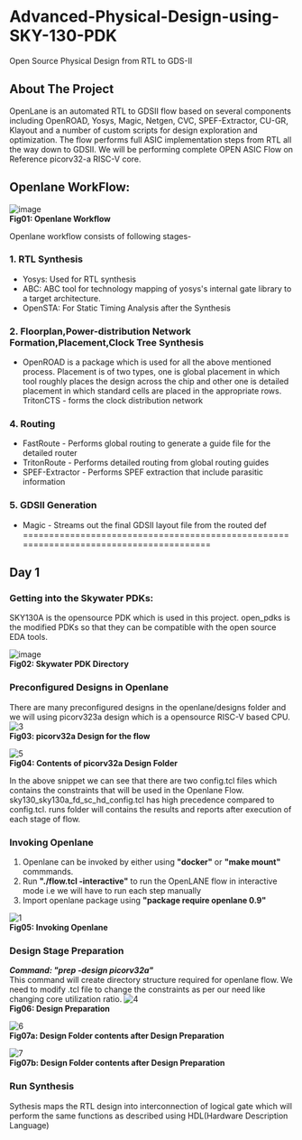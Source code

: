 # Advanced-Physical-Design-using-SKY-130-PDK
Open Source Physical Design from RTL to GDS-II
## About The Project
OpenLane is an automated RTL to GDSII flow based on several components including OpenROAD, Yosys, Magic, Netgen, CVC, SPEF-Extractor, CU-GR, Klayout and a number of custom scripts for design exploration and optimization. The flow performs full ASIC implementation steps from RTL all the way down to GDSII. We will be performing complete OPEN ASIC Flow on Reference picorv32-a RISC-V core.
## Openlane WorkFlow:
![image](https://user-images.githubusercontent.com/107258443/175244818-882577f4-60ac-4698-bddd-8aa0074ea9cf.png)
<br />**Fig01:  Openlane Workflow**

Openlane workflow consists of following stages-
### 1. RTL Synthesis
- Yosys: Used for RTL synthesis
- ABC: ABC tool for technology mapping of yosys's internal gate library to a target architecture.
- OpenSTA: For Static Timing Analysis after the Synthesis

### 2. Floorplan,Power-distribution Network Formation,Placement,Clock Tree Synthesis
- OpenROAD is a package which is used for all the above mentioned process. 
Placement is of two types, one is global placement in which tool roughly places the design across the chip and other one is detailed placement in which standard cells are placed in the appropriate rows.
TritonCTS - forms the clock distribution network
  
### 4. Routing
- FastRoute - Performs global routing to generate a guide file for the detailed router
- TritonRoute - Performs detailed routing from global routing guides
- SPEF-Extractor - Performs SPEF extraction that include parasitic information
  
### 5. GDSII Generation
- Magic - Streams out the final GDSII layout file from the routed def
=======================================================================================

## Day 1
### Getting into the Skywater PDKs:
SKY130A is the opensource PDK which is used in this project. open_pdks is the modified PDKs so that they can be compatible with the open source EDA tools.

![image](https://user-images.githubusercontent.com/110470328/183156964-b596f370-3e85-406d-9489-32ea2d767873.png)
<br />**Fig02:  Skywater PDK Directory**

### Preconfigured Designs in Openlane
There are many preconfigured designs in the openlane/designs folder and we will using picorv323a design which is a opensource RISC-V based CPU.
![3](https://user-images.githubusercontent.com/110470328/183157557-c5951a31-49b8-4a79-960c-31b7c4a3a45f.JPG)
<br />**Fig03: picorv32a Design for the flow**

![5](https://user-images.githubusercontent.com/110470328/183157822-58a56077-ca78-4492-87d9-066fe937e9c7.JPG)
<br />**Fig04: Contents of picorv32a Design Folder**

In the above snippet we can see that there are two config.tcl files which contains the constraints that will be used in the Openlane Flow.
sky130_sky130a_fd_sc_hd_config.tcl has high precedence compared to config.tcl.
runs folder will contains the results and reports after execution of each stage of flow.

### Invoking Openlane
1. Openlane can be invoked by either using **"docker"** or **"make mount"** commmands.
2. Run **"./flow.tcl -interactive"** to run the OpenLANE flow in interactive mode i.e we will have to run each step manually
3. Import openlane package using **"package require openlane 0.9"**

![1](https://user-images.githubusercontent.com/110470328/183159288-e7a5b457-d40e-48de-9629-0d3d0e28c81d.JPG)
<br />**Fig05: Invoking Openlane**

### Design Stage Preparation
  **_Command: "prep -design picorv32a"_**
<br />This command will create directory structure required for openlane flow. We need to modify .tcl file to change the constraints as per our need like changing core utilization ratio.
![4](https://user-images.githubusercontent.com/110470328/183159993-1a928aae-0448-4f66-aaec-bbd13a2f24df.JPG)
<br />**Fig06: Design Preparation**

![6](https://user-images.githubusercontent.com/110470328/183160100-be66463a-db0e-4e21-b244-fe0853efbcf5.JPG)
<br />**Fig07a: Design Folder contents after Design Preparation**

![7](https://user-images.githubusercontent.com/110470328/183160568-fdeb9a93-c955-46b2-a39d-864621d0e600.JPG)
<br />**Fig07b: Design Folder contents after Design Preparation**

### Run Synthesis
Sythesis maps the RTL design into interconnection of logical gate which will perform the same functions as described using HDL(Hardware Description Language)



